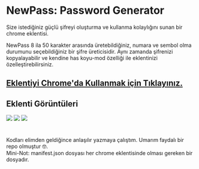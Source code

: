 # NewPass: Password Generator

Size istediğiniz güçlü şifreyi oluşturma ve kullanma kolaylığını sunan bir chrome eklentisi.

NewPass 8 ila 50 karakter arasında üretebildiğiniz, numara ve sembol olma durumunu seçebildiğiniz bir şifre üreticisidir. Aynı zamanda şifrenizi kopyalayabilir ve kendine has koyu-mod özelliği ile eklentinizi özelleştirebilirsiniz.

## <a href="https://chrome.google.com/webstore/detail/newpass-password-generato/galgdhkpdofiaefhpoohcfnchameakon?hl=tr">Eklentiyi Chrome'da Kullanmak için Tıklayınız.</a>


## Eklenti Görüntüleri
![](https://lh3.googleusercontent.com/vuydH8KuuL3MYJNsxUw9CQA-r4d380Icq4LcSHPOqy8OJ502oeiLievl6r_PwujC3EjYnc-Mo8sih9aLQRc3uIfw0t4=w640-h400-e365-rj-sc0x00ffffff)
![](https://lh3.googleusercontent.com/jXFRwLkgMRqU7wgARn1_SYLSbKw2IVwczui9R8H9cF-VMYw5jDDZsZTdU82EFD3LMsKhLNr-NjfYbxqVwpKQYClG=w640-h400-e365-rj-sc0x00ffffff)
![](https://lh3.googleusercontent.com/KWK-HeksWtV4zWOfaZorU7ECLf0_IsD2182A1OB2s0AmKdPHxgRNhSaW2KuO9dQzTz5c1PvWJAJfP8G7PI29GlwfjXg=w640-h400-e365-rj-sc0x00ffffff)

#

Kodları elimden geldiğince anlaşılır yazmaya çalıştım. Umarım faydalı bir repo olmuştur 🤓.
</br>
Mini-Not: manifest.json dosyası her chrome eklentisinde olması gereken bir dosyadır.
